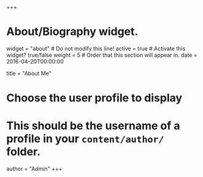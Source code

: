 +++
# About/Biography widget.
widget = "about"  # Do not modify this line!
active = true  # Activate this widget? true/false
weight = 5  # Order that this section will appear in.
date = 2016-04-20T00:00:00

title = "About Me"

# Choose the user profile to display
# This should be the username of a profile in your `content/author/` folder.
author = "Admin"
+++

